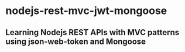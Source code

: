 # nodejs-rest-mvc-jwt-mongoose
## Learning Nodejs REST APIs with MVC patterns using json-web-token and Mongoose
